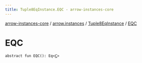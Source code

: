 ```yaml
---
title: Tuple8EqInstance.EQC - arrow-instances-core
---
```


[arrow-instances-core](../../index.html) / [arrow.instances](../index.html) / [Tuple8EqInstance](index.html) / [EQC](./-e-q-c.html)

# EQC

`abstract fun EQC(): Eq<`[`C`](index.html#C)`>`